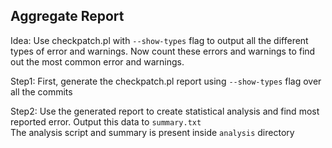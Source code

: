 ## Aggregate Report
Idea: Use checkpatch.pl with `--show-types` flag to output all the different types of error and warnings. Now count these errors and warnings to find out the most common error and warnings.

Step1: First, generate the checkpatch.pl report using `--show-types` flag over all the commits

Step2: Use the generated report to create statistical analysis and find most reported error. Output this data to `summary.txt`<br/>
The analysis script and summary is present inside `analysis` directory
